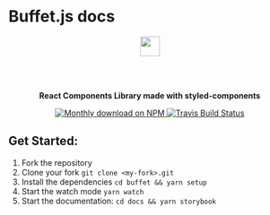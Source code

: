 # Buffet.js docs

<div align="center">
  <a href="https://buffetjs.io">
    <img height="35" src="https://cldup.com/ViG2KxiXwc-3000x3000.png" />
  </a>

<br /><br />

<strong>React Components Library made with styled-components</strong>

  <p align="center">
    <a href="https://www.npmjs.org/package/buffetjs">
      <img src="https://img.shields.io/npm/dm/buffetjs.svg" alt="Monthly download on NPM" />
    </a>
    <a href="https://travis-ci.org/strapi/buffet">
      <img src="https://travis-ci.org/strapi/buffet.svg?branch=master" alt="Travis Build Status" />
    </a>
    <!-- <a href="http://slack.strapi.io">
      <img src="https://strapi-slack.herokuapp.com/badge.svg" alt="Strapi on Slack" />
    </a> -->
  </p>
</div>

## Get Started:

1. Fork the repository
2. Clone your fork `git clone <my-fork>.git`
3. Install the dependencies `cd buffet && yarn setup`
4. Start the watch mode `yarn watch`
5. Start the documentation: `cd docs && yarn storybook`
